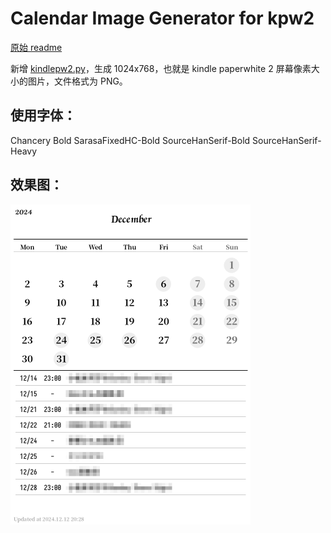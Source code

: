 # Calendar Image Generator for kpw2

[原始 readme](README_orig.md)

新增 [kindlepw2.py](kindlepw2.py)，生成 1024x768，也就是 kindle paperwhite 2 屏幕像素大小的图片，文件格式为 PNG。


## 使用字体：

Chancery Bold
SarasaFixedHC-Bold
SourceHanSerif-Bold
SourceHanSerif-Heavy


## 效果图：

<img src="./image_1024x768.png" alt="image_1024x768.png" width="384" height="512">
